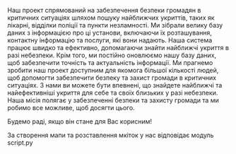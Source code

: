 Наш проект спрямований на забезпечення безпеки громадян в критичних ситуаціях шляхом пошуку найближчих укриттів, таких як лікарні, відділки поліції та пункти незламності. Ми зібрали велику базу даних з інформацією про ці установи, включаючи їх розташування, контактну інформацію та послуги, які вони надають. Наша система працює швидко та ефективно, допомагаючи знайти найближчі укриття в разі небезпеки. Крім того, ми постійно оновлюємо нашу базу даних, щоб забезпечити точність та актуальність інформації. Ми прагнемо зробити наш проект доступним для якомога більшої кількості людей, щоб допомогти забезпечити безпеку та захист громади в критичних ситуаціях. З нами ви можете бути впевнені, що знайдете найближчі та найефективніші укриття для себе та своїх близьких у разі небезпеки. Наша місія полягає у забезпеченні безпеки та захисту громади та ми робимо все можливе, щоб досягти цього.

Будемо раді, якщо він стане для Вас корисним!

За створення мапи та розставлення мкіток у нас відповідає модуль script.py
